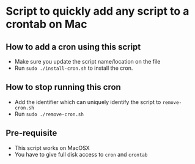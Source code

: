 # Script to quickly add any script to a crontab on Mac
## How to add a cron using this script
- Make sure you update the script name/location on the file
- Run `sudo ./install-cron.sh` to install the cron.

## How to stop running this cron
- Add the identifier which can uniquely identify the script to `remove-cron.sh`
- Run `sudo ./remove-cron.sh`

## Pre-requisite
- This script works on MacOSX
- You have to give full disk access to `cron` and `crontab`

